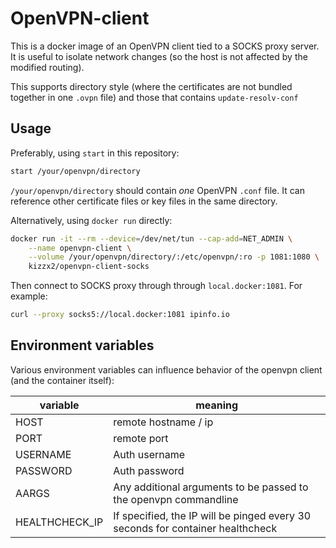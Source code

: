 # OpenVPN-client

This is a docker image of an OpenVPN client tied to a SOCKS proxy server.  It is
useful to isolate network changes (so the host is not affected by the modified
routing).

This supports directory style (where the certificates are not bundled together in one `.ovpn` file) and those that contains `update-resolv-conf`

## Usage

Preferably, using `start` in this repository:
```bash
start /your/openvpn/directory
```

`/your/openvpn/directory` should contain *one* OpenVPN `.conf` file. It can reference other certificate files or key files in the same directory.

Alternatively, using `docker run` directly:

```bash
docker run -it --rm --device=/dev/net/tun --cap-add=NET_ADMIN \
    --name openvpn-client \
    --volume /your/openvpn/directory/:/etc/openvpn/:ro -p 1081:1080 \
    kizzx2/openvpn-client-socks
```

Then connect to SOCKS proxy through through `local.docker:1081`. For example:

```bash
curl --proxy socks5://local.docker:1081 ipinfo.io
```

## Environment variables
Various environment variables can influence behavior of the openvpn client (and the container itself):

| variable | meaning |
| -------- | ------- |
| HOST | remote hostname / ip |
| PORT | remote port |
| USERNAME | Auth username |
| PASSWORD | Auth password |
| AARGS | Any additional arguments to be passed to the openvpn commandline |
| HEALTHCHECK_IP | If specified, the IP will be pinged every 30 seconds for container healthcheck |
